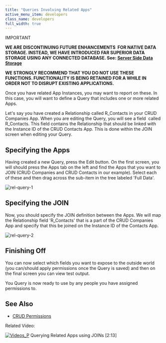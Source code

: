 ```yaml
---
title: "Queries Involving Related Apps"
active_menu_item: developers
class_name: developers
full_width: true
---
```



IMPORTANT

**WE ARE DISCONTINUING FUTURE ENHANCEMENTS  FOR NATIVE DATA STORAGE. INSTEAD, WE HAVE INTRODUCED FAR SUPERIOR DATA STORAGE USING ANY CONNECTED DATABASE. See: [Server Side Data Storage](/developers/user-guide/product-guide/data-storage/server-side-data-storage/)**

**WE STRONGLY RECOMMEND THAT YOU DO NOT USE THESE FUNCTIONS. FUNCTIONALITY IS BEING RETAINED FOR A WHILE IN ORDER NOT TO DISRUPT EXISTING APPLICATIONS.**

Once you have related App Instances, you may want to report on these. In this case, you will want to define a Query that includes one or more related Apps.

Let's say you have created a Relationship called R\_Contacts in your CRUD Companies App. When you are editing the Query, you will see a field  called R\_Contacts. This field contains the Relationship that should be linked with the Instance ID of the CRUD Contacts App. This is done within the JOIN screen when editing your Query.

## Specifying the Apps

Having created a new Query, press the Edit button. On the first screen, you will should press the Apps tab on the left and find the Apps that you want to JOIN (CRUD Companies and CRUD Contacts in our example). Select each of these and then drag across the sub-item in the tree labeled 'Full Data'.

![rel-query-1](/img/docs/rel-query-1.zoom91.png)

## Specifying the JOIN

Now, you should specify the JOIN definition between the Apps. We will map the Relationship field 'R\_Contacts' that is a part of the CRUD Companies App and specify that this be joined on the Instance ID of the Contacts App.

![rel-query-2](/img/docs/rel-query-2.zoom82.png)

## Finishing Off

You can now select which fields you want to expose to the outside world (you can/should apply permissions once the Query is saved) and then on the final screen you can view test output.

You Query is now ready to use by any people you have assigned permissions to.

## **See Also**

 - [CRUD Permissions](/developers/user-guide/product-guide/advanced-features/data-storage-management/crud-in-detail/using-ac-app-storage/crud-permissions)

Related Video:

[![Videos\_P](/img/docs/videos_p.png)](http://www.youtube.com/v/0ZCUI-zNS-o?autoplay=1&hd=1&fs=1&showsearch=0&rel=0&) Querying Related Apps using JOINs [2:13]

